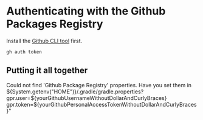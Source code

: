 # Authenticating with the Github Packages Registry

Install the [Github CLI tool] first.

```shell
gh auth token
```

## Putting it all together

Could not find 'Github Package Registry' properties. Have you set them in
${System.getenv("HOME")}/.gradle/gradle.properties?
gpr.user=\${yourGithubUsernameWithoutDollarAndCurlyBraces}
gpr.token=\${yourGithubPersonalAccessTokenWithoutDollarAndCurlyBraces}"

[Github CLI tool]: https://cli.github.com/